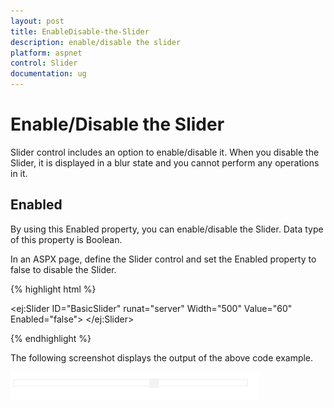 ```yaml
---
layout: post
title: EnableDisable-the-Slider
description: enable/disable the slider
platform: aspnet
control: Slider
documentation: ug
---
```


# Enable/Disable the Slider

Slider control includes an option to enable/disable it. When you disable the Slider, it is displayed in a blur state and you cannot perform any operations in it.

## Enabled     

By using this Enabled property, you can enable/disable the Slider. Data type of this property is Boolean.

In an ASPX page, define the Slider control and set the Enabled property to false to disable the Slider. 

{% highlight html %}



<ej:Slider ID="BasicSlider" runat="server" Width="500" Value="60" Enabled="false"> </ej:Slider>





{% endhighlight %}

The following screenshot displays the output of the above code example.

 ![](EnableDisable-the-Slider_images/EnableDisable-the-Slider_img1.png)



